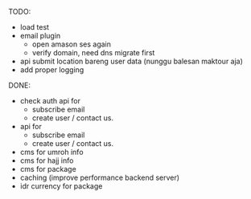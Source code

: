 TODO:
- load test
- email plugin
    - open amason ses again
    - verify domain, need dns migrate first
- api submit location bareng user data (nunggu balesan maktour aja)
- add proper logging

DONE:
- check auth api for 
    - subscribe email
    - create user / contact us.
- api for 
    - subscribe email
    - create user / contact us.
- cms for umroh info
- cms for hajj info
- cms for package
- caching (improve performance backend server)
- idr currency for package
